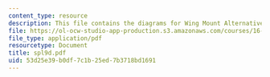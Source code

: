 ```yaml
---
content_type: resource
description: This file contains the diagrams for Wing Mount Alternatives.
file: https://ol-ocw-studio-app-production.s3.amazonaws.com/courses/16-01-unified-engineering-i-ii-iii-iv-fall-2005-spring-2006/53d25e39b0df7c1b25ed7b3718bd1691_spl9d.pdf
file_type: application/pdf
resourcetype: Document
title: spl9d.pdf
uid: 53d25e39-b0df-7c1b-25ed-7b3718bd1691
---
```

